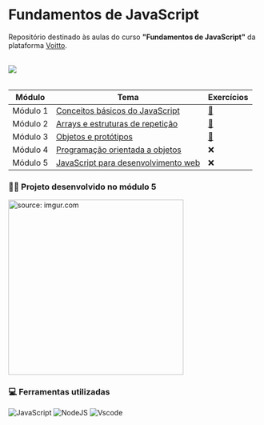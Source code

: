 # Fundamentos de JavaScript

Repositório destinado às aulas do curso **"Fundamentos de JavaScript"** da plataforma [Voitto](https://www.voitto.com.br/).

<div><br>
    <img src="https://64.media.tumblr.com/ce5ed173646436caeec880493de4b354/f33aac59ae8d1bf2-2e/s540x810/646dc0b42f495b5c44e73851eebafa373609ceb9.pnj" />
</div><br>

| Módulo   | Tema | Exercícios |
| -------  | ---- | ---------- |
| Módulo 1 | [Conceitos básicos do JavaScript](https://github.com/micheledarosa/voitto-js-fundamentos/tree/master/Modulo%201) | [📝](https://github.com/micheledarosa/voitto-js-fundamentos/tree/master/Modulo%201/Exercicios) |
| Módulo 2 | [Arrays e estruturas de repetição](https://github.com/micheledarosa/voitto-js-fundamentos/tree/master/Modulo%202) | [📝](https://github.com/micheledarosa/voitto-js-fundamentos/tree/master/Modulo%202/Exercicios) |
| Módulo 3 | [Objetos e protótipos](https://github.com/micheledarosa/voitto-js-fundamentos/tree/master/Modulo%203) | [📝](https://github.com/micheledarosa/voitto-js-fundamentos/tree/master/Modulo%203/Exercicios) |
| Módulo 4 | [Programação orientada a objetos](https://github.com/micheledarosa/voitto-js-fundamentos/tree/master/Modulo%204) | ❌ |
| Módulo 5 | [JavaScript para desenvolvimento web](https://github.com/micheledarosa/voitto-class) | ❌ |

### 👩‍💻 Projeto desenvolvido no módulo 5

<a href="https://imgur.com/JuNRJNt"><img height="350" src="https://i.imgur.com/JuNRJNt.png" title="source: imgur.com" /></a>

### 💻 Ferramentas utilizadas

![JavaScript](https://img.shields.io/badge/JavaScript-F7DF1E?style=for-the-badge&logo=javascript&logoColor=black) ![NodeJS](https://img.shields.io/badge/node.js-6DA55F?style=for-the-badge&logo=node.js&logoColor=white) ![Vscode](https://img.shields.io/badge/Vscode-007ACC?style=for-the-badge&logo=visual-studio-code&logoColor=white) 